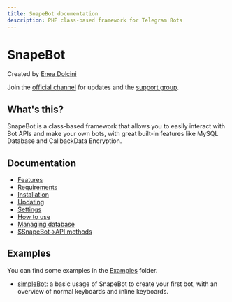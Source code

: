 ```yaml
---
title: SnapeBot documentation
description: PHP class-based framework for Telegram Bots
---
```

# SnapeBot

Created by <a href="https://neneone.cf/" target="_blank">Enea Dolcini</a>

Join the <a href="https://t.me/NeneoneDev">official channel</a> for updates and the <a href="https://PHPBotSupport">support group</a>.

## What's this?

SnapeBot is a class-based framework that allows you to easily interact with Bot APIs and make your own bots, with great built-in features like MySQL Database and CallbackData Encryption.

## Documentation

* [Features](features.md)
* [Requirements](installation.md#requirements)
* [Installation](installation.md#installation)
* [Updating](update.md)
* [Settings](settings.md)
* [How to use](how_to_use.md)
* [Managing database](database.md)
* [$SnapeBot->API methods](API/methods.md)

## Examples

You can find some examples in the [Examples](https://github.com/neneone/SnapeBot/tree/master/Examples) folder.

* [simpleBot](https://github.com/neneone/SnapeBot/tree/master/Examples/simpleBot): a basic usage of SnapeBot to create your first bot, with an overview of normal keyboards and inline keyboards.
